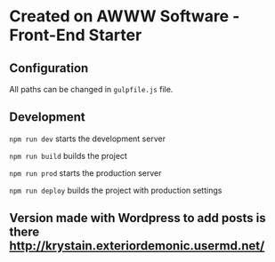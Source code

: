 # Created on AWWW Software - Front-End Starter

## Configuration

All paths can be changed in `gulpfile.js` file.

## Development

`npm run dev` starts the development server

`npm run build` builds the project

`npm run prod` starts the production server

`npm run deploy` builds the project with production settings

## Version made with Wordpress to add posts is there http://krystain.exteriordemonic.usermd.net/
